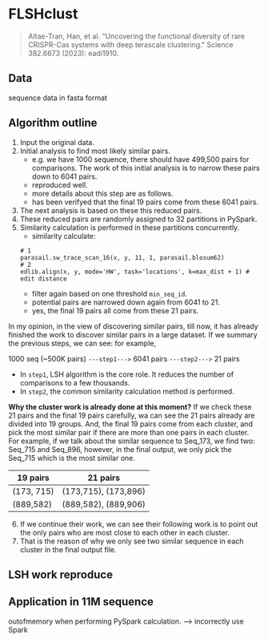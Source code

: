 # FLSHclust
> Altae-Tran, Han, et al. "Uncovering the functional diversity of rare CRISPR-Cas systems with deep terascale clustering." Science 382.6673 (2023): eadi1910.

## Data
sequence data in fasta format

## Algorithm outline
1. Input the original data.
2. Initial analysis to find most likely similar pairs. 
     - e.g. we have 1000 sequence, there should have 499,500 pairs for comparisons. The work of this initial analysis is to narrow these pairs down to 6041 pairs. 
     - reproduced well.
     - more details about this step are as follows.
     - has been verifyed that the final 19 pairs come from these 6041 pairs.
3. The next analysis is based on these this reduced pairs.
4. These reduced pairs are randomly assigned to 32 partitions in PySpark.
5. Similarity calculation is performed in these partitions concurrently.
    - similarity calculate:
    ```
    # 1
    parasail.sw_trace_scan_16(x, y, 11, 1, parasail.blosum62)
    # 2
    edlib.align(x, y, mode='HW', task='locations', k=max_dist + 1) # edit distance
    ```
    - filter again based on one threshold `min_seq_id`.
    - potential pairs are narrowed down again from 6041 to 21.
    - yes, the final 19 pairs all come from these 21 pairs.

<div class="warning">
In my opinion, in the view of discovering similar pairs, till now, it has already finished the work to discover similar pairs in a large dataset. If we summary the previous steps, we can see: for example, 

1000 seq (~500K pairs) `---step1--->` 6041 pairs `---step2--->` 21 pairs

- In `step1`, LSH algorithm is the core role. It reduces the number of comparisons to a few thousands.
- In `step2`, the common similarity calculation method is performed.

**Why the cluster work is already done at this moment?**
If we check these 21 pairs and the final 19 pairs carefully, wa can see the 21 pairs already are divided into 19 groups. And, the final 19 pairs come from each cluster, and pick the most similar pair if there are more than one pairs in each cluster. For example, if we talk about the similar sequence to Seq_173, we find two: Seq_715 and Seq_896, however, in the final output, we only pick the Seq_715 which is the most similar one.


| 19 pairs | 21 pairs |
|---------|---------|
|(173, 715)|(173,715), (173,896)|
|(889,582)|(889,582), (889,906)|

</div>


6. If we continue their work, we can see their following work is to point out the only pairs who are most close to each other in each cluster.
7. That is the reason of why we only see two similar sequence in each cluster in the final output file.
    

## LSH work reproduce









## Application in 11M sequence
outofmemory when performing PySpark calculation. --> incorrectly use Spark
